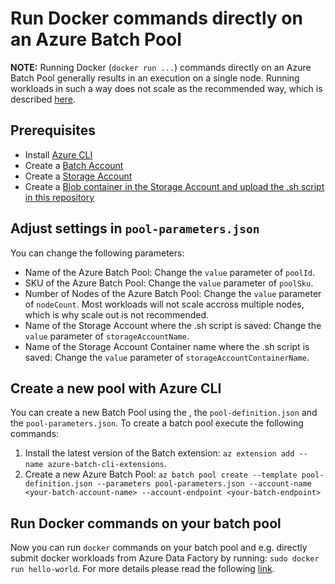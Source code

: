 # Run Docker commands directly on an Azure Batch Pool

**NOTE:** Running Docker (`docker run ...`) commands directly on an Azure Batch Pool generally results in an execution on a single node. Running workloads in such a way does not scale as the recommended way, which is described [here](https://docs.microsoft.com/en-us/azure/batch/batch-docker-container-workloads).

## Prerequisites

- Install [Azure CLI](https://docs.microsoft.com/en-us/cli/azure/install-azure-cli?view=azure-cli-latest)
- Create a [Batch Account](https://docs.microsoft.com/en-us/azure/batch/quick-create-cli)
- Create a [Storage Account](https://docs.microsoft.com/en-us/azure/storage/common/storage-quickstart-create-account?tabs=azure-portal)
- Create a [Blob container in the Storage Account and upload the .sh script in this repository](https://docs.microsoft.com/en-us/azure/storage/blobs/storage-quickstart-blobs-portal)

## Adjust settings in `pool-parameters.json`

You can change the following parameters:

- Name of the Azure Batch Pool: Change the `value` parameter of `poolId`.
- SKU of the Azure Batch Pool: Change the `value` parameter of `poolSku`.
- Number of Nodes of the Azure Batch Pool: Change the `value` parameter of `nodeCount`. Most workloads will not scale accross multiple nodes, which is why scale out is not recommended.
- Name of the Storage Account where the .sh script is saved: Change the `value` parameter of `storageAccountName`.
- Name of the Storage Account Container name where the .sh script is saved: Change the `value` parameter of `storageAccountContainerName`.

## Create a new pool with Azure CLI

You can create a new Batch Pool using the , the `pool-definition.json` and the `pool-parameters.json`. To create a batch pool execute the following commands:

1. Install  the latest version of the Batch extension: `az extension add --name azure-batch-cli-extensions`.
2. Create a new Azure Batch Pool: `az batch pool create --template pool-definition.json --parameters pool-parameters.json --account-name <your-batch-account-name> --account-endpoint <your-batch-endpoint>`

## Run Docker commands on your batch pool

Now you can run `docker` commands on your batch pool and e.g. directly submit docker workloads from Azure Data Factory by running: `sudo docker run hello-world`.
For more details please read the following [link](https://docs.microsoft.com/en-us/azure/data-factory/transform-data-using-dotnet-custom-activity).
